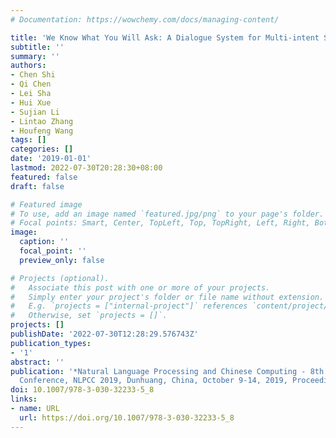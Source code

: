 ```yaml
---
# Documentation: https://wowchemy.com/docs/managing-content/

title: 'We Know What You Will Ask: A Dialogue System for Multi-intent Switch and Prediction'
subtitle: ''
summary: ''
authors:
- Chen Shi
- Qi Chen
- Lei Sha
- Hui Xue
- Sujian Li
- Lintao Zhang
- Houfeng Wang
tags: []
categories: []
date: '2019-01-01'
lastmod: 2022-07-30T20:28:30+08:00
featured: false
draft: false

# Featured image
# To use, add an image named `featured.jpg/png` to your page's folder.
# Focal points: Smart, Center, TopLeft, Top, TopRight, Left, Right, BottomLeft, Bottom, BottomRight.
image:
  caption: ''
  focal_point: ''
  preview_only: false

# Projects (optional).
#   Associate this post with one or more of your projects.
#   Simply enter your project's folder or file name without extension.
#   E.g. `projects = ["internal-project"]` references `content/project/deep-learning/index.md`.
#   Otherwise, set `projects = []`.
projects: []
publishDate: '2022-07-30T12:28:29.576743Z'
publication_types:
- '1'
abstract: ''
publication: '*Natural Language Processing and Chinese Computing - 8th CCF International
  Conference, NLPCC 2019, Dunhuang, China, October 9-14, 2019, Proceedings, Part I*'
doi: 10.1007/978-3-030-32233-5_8
links:
- name: URL
  url: https://doi.org/10.1007/978-3-030-32233-5_8
---
```

